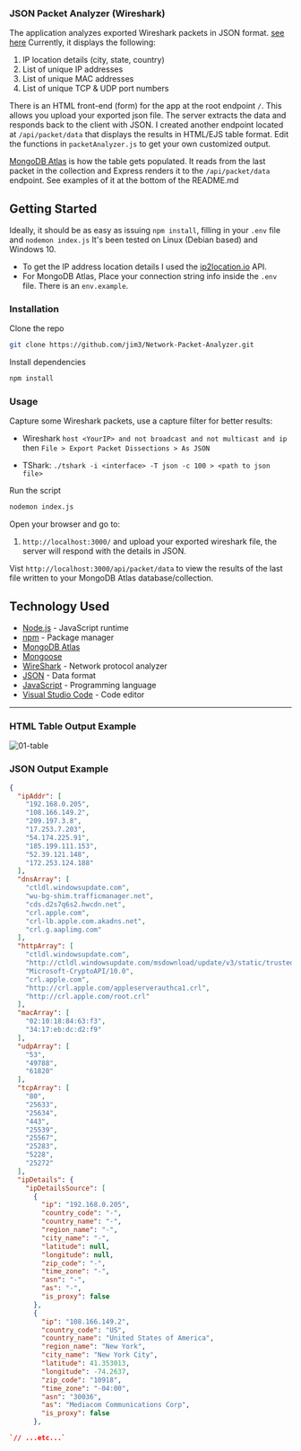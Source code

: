 ### JSON Packet Analyzer (Wireshark)

The application analyzes exported Wireshark packets in JSON format. [see here](https://www.wireshark.org/docs/wsug_html_chunked/ChIOExportSection.html) Currently, it displays the following:

1. IP location details (city, state, country)
2. List of unique IP addresses
3. List of unique MAC addresses
4. List of unique TCP & UDP port numbers

There is an HTML front-end (form) for the app at the root endpoint `/`. This allows you upload your exported json file. The server extracts the data and responds back to the client with JSON. I created another endpoint located at `/api/packet/data` that displays the results in HTML/EJS table format. Edit the functions in `packetAnalyzer.js` to get your own customized output.

[MongoDB Atlas](https://www.mongodb.com/atlas) is how the table gets populated. It reads from the last packet in the collection and Express renders it to the `/api/packet/data` endpoint. See examples of it at the bottom of the README.md

## Getting Started

Ideally, it should be as easy as issuing `npm install`, filling in your `.env` file and `nodemon index.js` It's been tested on Linux (Debian based) and Windows 10.

-   To get the IP address location details I used the [ip2location.io](https://www.ip2location.io) API.
-   For MongoDB Atlas, Place your connection string info inside the `.env` file. There is an `env.example`.

### Installation

Clone the repo

```bash
git clone https://github.com/jim3/Network-Packet-Analyzer.git
```

Install dependencies

```bash
npm install
```

### Usage

Capture some Wireshark packets, use a capture filter for better results:

- Wireshark `host <YourIP> and not broadcast and not multicast and ip` then `File > Export Packet Dissections > As JSON`

- TShark: `./tshark -i <interface> -T json -c 100 > <path to json file>`


Run the script

```bash
nodemon index.js
```

Open your browser and go to:

1. `http://localhost:3000/` and upload your exported wireshark file, the server will respond with the details in JSON.

Vist `http://localhost:3000/api/packet/data` to view the results of the last file written to your MongoDB Atlas database/collection.

## Technology Used

-   [Node.js](https://nodejs.org/en/) - JavaScript runtime
-   [npm](https://www.npmjs.com/) - Package manager
-   [MongoDB Atlas](https://www.mongodb.com/atlas)
-   [Mongoose](https://mongoosejs.com)
-   [WireShark](https://www.wireshark.org/) - Network protocol analyzer
-   [JSON](https://www.json.org/) - Data format
-   [JavaScript](https://learnjavascript.online/) - Programming language
-   [Visual Studio Code](https://code.visualstudio.com/) - Code editor

---

### HTML Table Output Example

![01-table](https://github.com/jim3/Network-Packet-Analyzer/assets/11630112/2261c091-bb09-4692-823d-9a366483d168)




### JSON Output Example

```json
{
  "ipAddr": [
    "192.168.0.205",
    "108.166.149.2",
    "209.197.3.8",
    "17.253.7.203",
    "54.174.225.91",
    "185.199.111.153",
    "52.39.121.148",
    "172.253.124.188"
  ],
  "dnsArray": [
    "ctldl.windowsupdate.com",
    "wu-bg-shim.trafficmanager.net",
    "cds.d2s7q6s2.hwcdn.net",
    "crl.apple.com",
    "crl-lb.apple.com.akadns.net",
    "crl.g.aaplimg.com"
  ],
  "httpArray": [
    "ctldl.windowsupdate.com",
    "http://ctldl.windowsupdate.com/msdownload/update/v3/static/trustedr/en/authrootstl.cab",
    "Microsoft-CryptoAPI/10.0",
    "crl.apple.com",
    "http://crl.apple.com/appleserverauthca1.crl",
    "http://crl.apple.com/root.crl"
  ],
  "macArray": [
    "02:10:18:84:63:f3",
    "34:17:eb:dc:d2:f9"
  ],
  "udpArray": [
    "53",
    "49788",
    "61820"
  ],
  "tcpArray": [
    "80",
    "25633",
    "25634",
    "443",
    "25539",
    "25567",
    "25283",
    "5228",
    "25272"
  ],
  "ipDetails": {
    "ipDetailsSource": [
      {
        "ip": "192.168.0.205",
        "country_code": "-",
        "country_name": "-",
        "region_name": "-",
        "city_name": "-",
        "latitude": null,
        "longitude": null,
        "zip_code": "-",
        "time_zone": "-",
        "asn": "-",
        "as": "-",
        "is_proxy": false
      },
      {
        "ip": "108.166.149.2",
        "country_code": "US",
        "country_name": "United States of America",
        "region_name": "New York",
        "city_name": "New York City",
        "latitude": 41.353013,
        "longitude": -74.2637,
        "zip_code": "10918",
        "time_zone": "-04:00",
        "asn": "30036",
        "as": "Mediacom Communications Corp",
        "is_proxy": false
      },

`// ...etc...`
```

